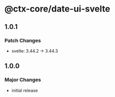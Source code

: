 # @ctx-core/date-ui-svelte

## 1.0.1

### Patch Changes

- svelte: 3.44.2 -> 3.44.3

## 1.0.0

### Major Changes

- initial release

